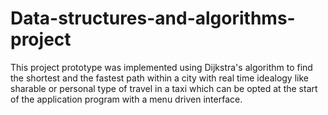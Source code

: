 # Data-structures-and-algorithms-project

This project prototype was implemented using Dijkstra's algorithm to find the shortest and the fastest path within a city with real time idealogy like sharable or personal type of travel in a taxi which can be opted at the start of the application program with a menu driven interface. 
